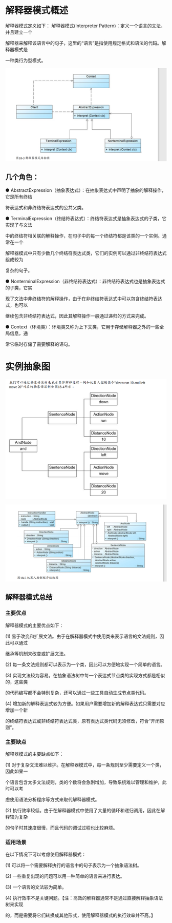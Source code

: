 # 解释器模式概述 

解释器模式定义如下： 解释器模式(Interpreter Pattern)：定义一个语言的文法，并且建立一个 

解释器来解释该语言中的句子，这里的“语言”是指使用规定格式和语法的代码。解释器模式是 

一种类行为型模式。 

![image-20200324132505658](Interpreter.assets/image-20200324132505658.png)

## 几个角色：

● AbstractExpression（抽象表达式）：在抽象表达式中声明了抽象的解释操作，它是所有终结 

符表达式和非终结符表达式的公共父类。 

● TerminalExpression（终结符表达式）：终结符表达式是抽象表达式的子类，它实现了与文法 

中的终结符相关联的解释操作，在句子中的每一个终结符都是该类的一个实例。通常在一个 

解释器模式中只有少数几个终结符表达式类，它们的实例可以通过非终结符表达式组成较为 

复杂的句子。 

● NonterminalExpression（非终结符表达式）：非终结符表达式也是抽象表达式的子类，它实 

现了文法中非终结符的解释操作，由于在非终结符表达式中可以包含终结符表达式，也可以 

继续包含非终结符表达式，因此其解释操作一般通过递归的方式来完成。 

● Context（环境类）：环境类又称为上下文类，它用于存储解释器之外的一些全局信息，通 

常它临时存储了需要解释的语句。 



# 实例抽象图

![image-20200324132621488](Interpreter.assets/image-20200324132621488.png)

![image-20200324132643176](Interpreter.assets/image-20200324132643176.png)

## 解释器模式总结 

###  主要优点 

解释器模式的主要优点如下： 

(1) 易于改变和扩展文法。由于在解释器模式中使用类来表示语言的文法规则，因此可以通过 

继承等机制来改变或扩展文法。 

(2) 每一条文法规则都可以表示为一个类，因此可以方便地实现一个简单的语言。 

(3) 实现文法较为容易。在抽象语法树中每一个表达式节点类的实现方式都是相似的，这些类 

的代码编写都不会特别复杂，还可以通过一些工具自动生成节点类代码。 

(4) 增加新的解释表达式较为方便。如果用户需要增加新的解释表达式只需要对应增加一个新 

的终结符表达式或非终结符表达式类，原有表达式类代码无须修改，符合“开闭原则”。 

###  主要缺点 

解释器模式的主要缺点如下： 

(1) 对于复杂文法难以维护。在解释器模式中，每一条规则至少需要定义一个类，因此如果一 

个语言包含太多文法规则，类的个数将会急剧增加，导致系统难以管理和维护，此时可以考 

虑使用语法分析程序等方式来取代解释器模式。 

(2) 执行效率较低。由于在解释器模式中使用了大量的循环和递归调用，因此在解释较为复杂 

的句子时其速度很慢，而且代码的调试过程也比较麻烦。 

###  适用场景 

在以下情况下可以考虑使用解释器模式： 

(1) 可以将一个需要解释执行的语言中的句子表示为一个抽象语法树。 

(2) 一些重复出现的问题可以用一种简单的语言来进行表达。 

(3) 一个语言的文法较为简单。 

(4) 执行效率不是关键问题。【注：高效的解释器通常不是通过直接解释抽象语法树来实现 

的，而是需要将它们转换成其他形式，使用解释器模式的执行效率并不高。】 